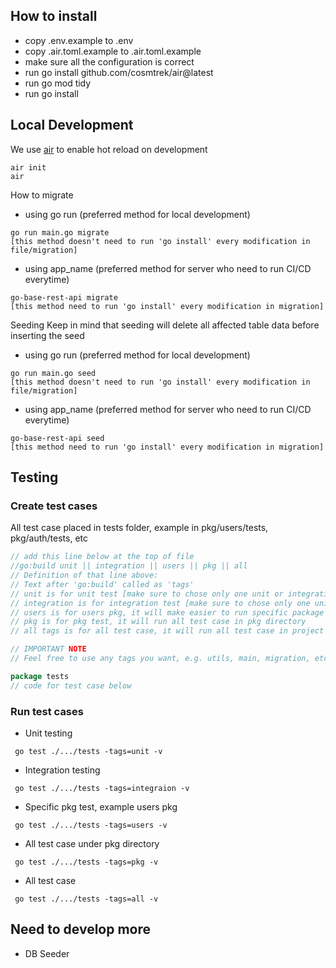 ## How to install
- copy .env.example to .env
- copy .air.toml.example to .air.toml.example
- make sure all the configuration is correct
- run go install github.com/cosmtrek/air@latest
- run go mod tidy
- run go install

## Local Development
We use [air](https://github.com/cosmtrek/air) to enable hot reload on development
```
air init
air
```
How to migrate
- using go run (preferred method for local development)
```
go run main.go migrate
[this method doesn't need to run 'go install' every modification in file/migration]
```
- using app_name (preferred method for server who need to run CI/CD everytime)
```
go-base-rest-api migrate
[this method need to run 'go install' every modification in migration]
```

Seeding
Keep in mind that seeding will delete all affected table data before inserting the seed
- using go run (preferred method for local development)
```
go run main.go seed
[this method doesn't need to run 'go install' every modification in file/migration]
```
- using app_name (preferred method for server who need to run CI/CD everytime)
```
go-base-rest-api seed
[this method need to run 'go install' every modification in migration]
```

## Testing
### Create test cases
All test case placed in tests folder, example in pkg/users/tests, pkg/auth/tests, etc
```go
// add this line below at the top of file
//go:build unit || integration || users || pkg || all
// Definition of that line above:
// Text after 'go:build' called as 'tags'
// unit is for unit test [make sure to chose only one unit or integration]
// integration is for integration test [make sure to chose only one unit or integration]
// users is for users pkg, it will make easier to run specific package test
// pkg is for pkg test, it will run all test case in pkg directory
// all tags is for all test case, it will run all test case in project

// IMPORTANT NOTE
// Feel free to use any tags you want, e.g. utils, main, migration, etc.

package tests
// code for test case below 
```

### Run test cases
- Unit testing
```
 go test ./.../tests -tags=unit -v 
```
- Integration testing
```
 go test ./.../tests -tags=integraion -v 
```
- Specific pkg test, example users pkg
```
 go test ./.../tests -tags=users -v 
```
- All test case under pkg directory
```
 go test ./.../tests -tags=pkg -v 
```
- All test case
```
 go test ./.../tests -tags=all -v 
```

## Need to develop more
- DB Seeder
